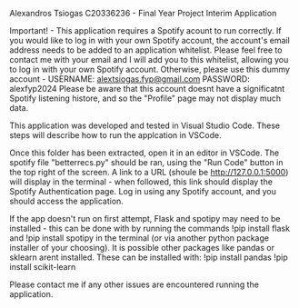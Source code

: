 Alexandros Tsiogas C20336236 - Final Year Project Interim Application

Important! - This application requires a Spotify acount to run correctly.
If you would like to log in with your own Spotify account, the account's email address needs to be added to 
an application whitelist. Please feel free to contact me with your email and
I will add you to this whitelist, allowing you to log in with your own Spotify account.
Otherwise, please use this dummy account - USERNAME: alextsiogas.fyp@gmail.com   PASSWORD: alexfyp2024
Please be aware that this account doesnt have a significatnt Spotify listening histore, and so the "Profile" page
may not display much data.

This application was developed and tested in Visual Studio Code. These steps will describe how to run
the applcation in VSCode.

Once this folder has been extracted, open it in an editor in VSCode. The spotify file "betterrecs.py" 
should be ran, using the "Run Code" button in the top right of the screen. A link to a URL (shoule be http://127.0.0.1:5000)
will display in the terminal - when followed, this link should display the Spotify Authentication page.
Log in using any Spotify account, and you should access the application.

If the app doesn't run on first attempt, Flask and spotipy may need to be installed - this can be 
done with by running the commands
!pip install flask
and 
!pip install spotipy
in the terminal (or via another python package installer of your choosing).
It is possible other packages like  pandas or sklearn arent installed. These can be installed with:
!pip install pandas
!pip install scikit-learn

Please contact me if any other issues are encountered running the application.

